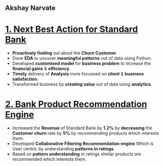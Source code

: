 ## Akshay Narvate

# [1. Next Best Action for Standard Bank](https://github.com/akshaynarvate/Next-Best-Action) 
- **Proactively finding** out about the **Churn Customer**.
- Done **EDA** to uncover **meaningful patterns** out of data using Python.
- Developed **customised model** for **business problem** to increase the
 **financial gains** & **efficiency**.
- **Timely** delivery of **Analysis** more focussed on **client** &
 **business satisfaction**.
- Transformed business by **creating value** out of data using **analytics**.


# [2. Bank Product Recommendation Engine](https://github.com/akshaynarvate/Bank-Product-Recommendation-engine)
- Increased the **Revenue** of Standard Bank by **1.2%** by **decreasing** the **Customer churn** rate by **5%** by recommending products which interests them.
- Developed **Collaborative Filtering Recommendation engine** Which is User centric by understanding **patterns in ratings**.
- Based on **pattern understanding** in ratings similar products are recommended which interests them.
